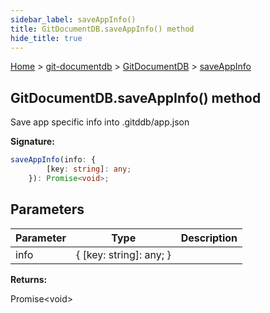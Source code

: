 ```yaml
---
sidebar_label: saveAppInfo()
title: GitDocumentDB.saveAppInfo() method
hide_title: true
---
```


[Home](./index.md) &gt; [git-documentdb](./git-documentdb.md) &gt; [GitDocumentDB](./git-documentdb.gitdocumentdb.md) &gt; [saveAppInfo](./git-documentdb.gitdocumentdb.saveappinfo.md)

## GitDocumentDB.saveAppInfo() method

Save app specific info into .gitddb/app.json

<b>Signature:</b>

```typescript
saveAppInfo(info: {
        [key: string]: any;
    }): Promise<void>;
```

## Parameters

|  Parameter | Type | Description |
|  --- | --- | --- |
|  info | { \[key: string\]: any; } |  |

<b>Returns:</b>

Promise&lt;void&gt;

